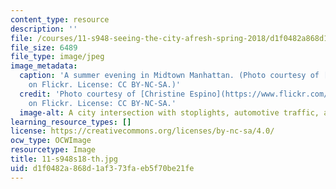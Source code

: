 ```yaml
---
content_type: resource
description: ''
file: /courses/11-s948-seeing-the-city-afresh-spring-2018/d1f0482a868d1af373faeb5f70be21fe_11-s948s18-th.jpg
file_size: 6489
file_type: image/jpeg
image_metadata:
  caption: 'A summer evening in Midtown Manhattan. (Photo courtesy of [Christine Espino](https://www.flickr.com/photos/cgespino/6160200981)
    on Flickr. License: CC BY-NC-SA.)'
  credit: 'Photo courtesy of [Christine Espino](https://www.flickr.com/photos/cgespino/6160200981)
    on Flickr. License: CC BY-NC-SA.'
  image-alt: A city intersection with stoplights, automotive traffic, and pedestrians.
learning_resource_types: []
license: https://creativecommons.org/licenses/by-nc-sa/4.0/
ocw_type: OCWImage
resourcetype: Image
title: 11-s948s18-th.jpg
uid: d1f0482a-868d-1af3-73fa-eb5f70be21fe
---
```

